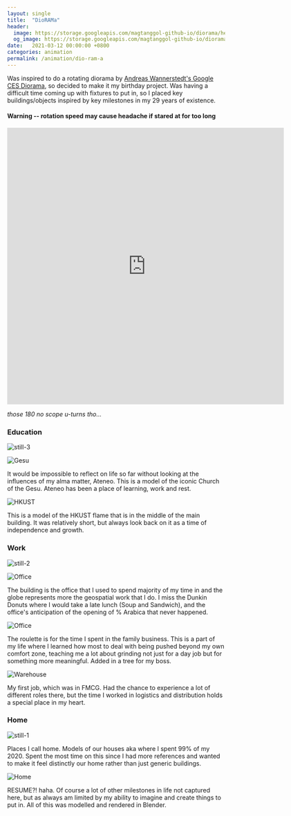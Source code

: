 ```yaml
---
layout: single
title:  "DioRAMa"
header:
  image: https://storage.googleapis.com/magtanggol-github-io/diorama/header.png
  og_image: https://storage.googleapis.com/magtanggol-github-io/diorama/cover.gif
date:   2021-03-12 00:00:00 +0800
categories: animation
permalink: /animation/dio-ram-a
---
```


Was inspired to do a rotating diorama by [Andreas Wannerstedt's Google CES Diorama](https://andreaswannerstedt.se/google-ces-diorama), so decided to make it my birthday project. Was having a difficult time coming up with fixtures to put in, so I placed key buildings/objects inspired by key milestones in my 29 years of existence.

#### Warning -- rotation speed may cause headache if stared at for too long  

<iframe src="https://player.vimeo.com/video/524682077?autoplay=1&loop=1" width="640" height="640" frameborder="0" allow="autoplay; fullscreen; picture-in-picture" allowfullscreen></iframe>   
   
_those 180 no scope u-turns tho..._

### Education
![still-3](https://storage.googleapis.com/magtanggol-github-io/diorama/side-view-3.jpg)


![Gesu](https://storage.googleapis.com/magtanggol-github-io/diorama/gesu.jpg)  

It would be impossible to reflect on life so far without looking at the influences of my alma matter, Ateneo. This is a model of the iconic Church of the Gesu. Ateneo has been a place of learning, work and rest.
  
![HKUST](https://storage.googleapis.com/magtanggol-github-io/diorama/hkust.jpg)  
  
This is a model of the HKUST flame that is in the middle of the main building. It was relatively short, but always look back on it as a time of independence and growth. 

### Work
![still-2](https://storage.googleapis.com/magtanggol-github-io/diorama/side-view-2.jpg)  

![Office](https://storage.googleapis.com/magtanggol-github-io/diorama/twenty-four-seven.jpg)

The building is the office that I used to spend majority of my time in and the globe represents more the geospatial work that I do. I miss the Dunkin Donuts where I would take a late lunch (Soup and Sandwich), and the office's anticipation of the opening of % Arabica that never happened.

![Office](https://storage.googleapis.com/magtanggol-github-io/diorama/roulette.jpg)

The roulette is for the time I spent in the family business. This is a part of my life where I learned how most to deal with being pushed beyond my own comfort zone, teaching me a lot about grinding not just for a day job but for something more meaningful. Added in a tree for my boss.  

![Warehouse](https://storage.googleapis.com/magtanggol-github-io/diorama/warehouse.jpg)

My first job, which was in FMCG. Had the chance to experience a lot of different roles there, but the time I worked in logistics and distribution holds a special place in my heart.  
 
### Home 
![still-1](https://storage.googleapis.com/magtanggol-github-io/diorama/side-view.jpg)  

Places I call home. Models of our houses aka where I spent 99% of my 2020. Spent the most time on this since I had more references and wanted to make it feel distinctly our home rather than just generic buildings.  

![Home](https://storage.googleapis.com/magtanggol-github-io/diorama/ferndale.jpg)  

RESUME?! haha. Of course a lot of other milestones in life not captured here, but as always am limited by my ability to imagine and create things to put in. All of this was modelled and rendered in Blender.
